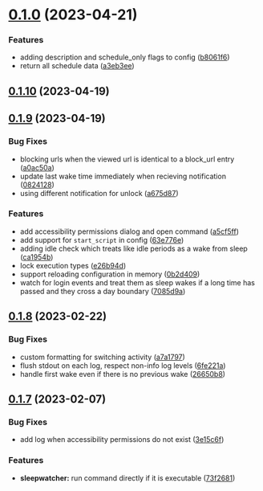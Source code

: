 # [0.1.0](https://github.com/iloveitaly/hyper-focus/compare/v0.1.10...v0.1.0) (2023-04-21)

### Features

- adding description and schedule_only flags to config ([b8061f6](https://github.com/iloveitaly/hyper-focus/commit/b8061f6b291352787d04c3aef99f2cfd759037ba))
- return all schedule data ([a3eb3ee](https://github.com/iloveitaly/hyper-focus/commit/a3eb3ee257c31c824e79cf6d5af891547c7fe67c))

## [0.1.10](https://github.com/iloveitaly/hyper-focus/compare/v0.1.9...v0.1.10) (2023-04-19)

## [0.1.9](https://github.com/iloveitaly/hyper-focus/compare/v0.1.8...v0.1.9) (2023-04-19)

### Bug Fixes

- blocking urls when the viewed url is identical to a block_url entry ([a0ac50a](https://github.com/iloveitaly/hyper-focus/commit/a0ac50a50e43a465d19a64e2222b3032fcb4836e))
- update last wake time immediately when recieving notification ([0824128](https://github.com/iloveitaly/hyper-focus/commit/0824128736f655460d01bab29232fed407762d96))
- using different notification for unlock ([a675d87](https://github.com/iloveitaly/hyper-focus/commit/a675d873c746976e90e001ebf03d2f3fef09a07a))

### Features

- add accessibility permissions dialog and open command ([a5cf5ff](https://github.com/iloveitaly/hyper-focus/commit/a5cf5ff1ffe86e19e4e1fa9c65924124c86c7854))
- add support for `start_script` in config ([63e776e](https://github.com/iloveitaly/hyper-focus/commit/63e776ea53fefb7ec92259ae26dceb4df4378508))
- adding idle check which treats like idle periods as a wake from sleep ([ca1954b](https://github.com/iloveitaly/hyper-focus/commit/ca1954b8f9fec54aacc8a642fdbd743fa7ef1dc6))
- lock execution types ([e26b94d](https://github.com/iloveitaly/hyper-focus/commit/e26b94d986b2b09413b3f39a9193f94de8b4d6c4))
- support reloading configuration in memory ([0b2d409](https://github.com/iloveitaly/hyper-focus/commit/0b2d409cac11988a490811cabd96a52274fe261e))
- watch for login events and treat them as sleep wakes if a long time has passed and they cross a day boundary ([7085d9a](https://github.com/iloveitaly/hyper-focus/commit/7085d9a94ec167e2fb265d9abf2566bdd5719a20))

## [0.1.8](https://github.com/iloveitaly/hyper-focus/compare/v0.1.7...v0.1.8) (2023-02-22)

### Bug Fixes

- custom formatting for switching activity ([a7a1797](https://github.com/iloveitaly/hyper-focus/commit/a7a17971c04d45a37a41d2b2c6ec11499727d8f5))
- flush stdout on each log, respect non-info log levels ([6fe221a](https://github.com/iloveitaly/hyper-focus/commit/6fe221a9354c9bf82b7baa24dfb7b43226d03914))
- handle first wake even if there is no previous wake ([26650b8](https://github.com/iloveitaly/hyper-focus/commit/26650b82d0a3c7bade22da5ced62f018ee94a243))

## [0.1.7](https://github.com/iloveitaly/hyper-focus/compare/v0.1.6...v0.1.7) (2023-02-07)

### Bug Fixes

- add log when accessibility permissions do not exist ([3e15c6f](https://github.com/iloveitaly/hyper-focus/commit/3e15c6fb822f56b8dd2887695cdf8a0aaa7590c9))

### Features

- **sleepwatcher:** run command directly if it is executable ([73f2681](https://github.com/iloveitaly/hyper-focus/commit/73f26817d547762ac6c8cf1ad15dd7e61e55708e))
